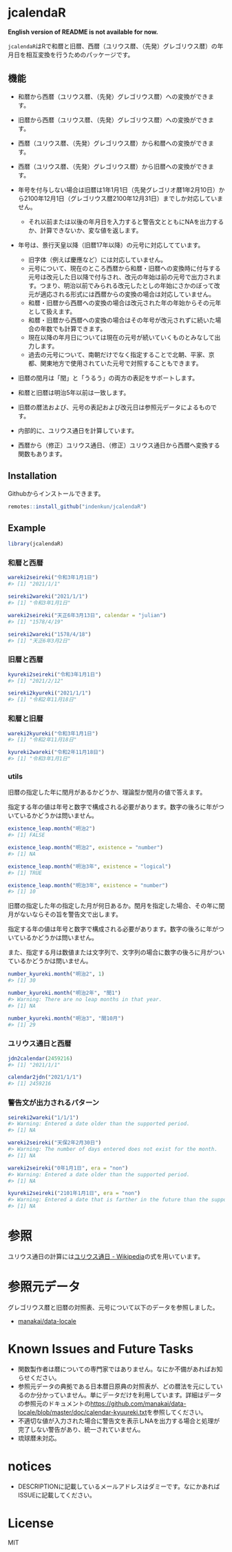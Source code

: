 
<!-- README.md is generated from README.Rmd. Please edit that file -->

# jcalendaR

<!-- badges: start -->
<!-- badges: end -->

**English version of README is not available for now.**

`jcalendaR`はRで和暦と旧暦、西暦（ユリウス暦、（先発）グレゴリウス暦）の年月日を相互変換を行うためのパッケージです。

## 機能

- 和暦から西暦（ユリウス暦、（先発）グレゴリウス暦）への変換ができます。

- 旧暦から西暦（ユリウス暦、（先発）グレゴリウス暦）への変換ができます。

- 西暦（ユリウス暦、（先発）グレゴリウス暦）から和暦への変換ができます。

- 西暦（ユリウス暦、（先発）グレゴリウス暦）から旧暦への変換ができます。

- 年号を付与しない場合は旧暦は1年1月1日（先発グレゴリオ暦1年2月10日）から2100年12月1日（グレゴリウス暦2100年12月31日）までしか対応していません。

  - それ以前または以後の年月日を入力すると警告文とともにNAを出力するか、計算できないか、変な値を返します。

- 年号は、景行天皇以降（旧暦17年以降）の元号に対応してています。

  - 旧字体（例えば慶應など）には対応していません。
  - 元号について、現在のところ西暦から和暦・旧暦への変換時に付与する元号は改元した日以降で付与され、改元の年始は前の元号で出力されます。つまり、明治以前でみられる改元したとしの年始にさかのぼって改元が適応される形式には西暦からの変換の場合は対応していません。
  - 和暦・旧暦から西暦への変換の場合は改元された年の年始からその元年として扱えます。
  - 和暦・旧暦から西暦への変換の場合はその年号が改元されずに続いた場合の年数でも計算できます。
  - 現在以降の年月日については現在の元号が続いていくものとみなして出力します。
  - 過去の元号について、南朝だけでなく指定することで北朝、平家、京都、関東地方で使用されていた元号で対照することもできます。

- 旧暦の閏月は「閏」と「うるう」の両方の表記をサポートします。

- 和暦と旧暦は明治5年以前は一致します。

- 旧暦の暦法および、元号の表記および改元日は参照元データによるものです。

- 内部的に、ユリウス通日を計算しています。

- 西暦から（修正）ユリウス通日、（修正）ユリウス通日から西暦へ変換する関数もあります。

## Installation

Githubからインストールできます。

``` r
remotes::install_github("indenkun/jcalendaR")
```

## Example

``` r
library(jcalendaR)
```

### 和暦と西暦

``` r
wareki2seireki("令和3年1月1日")
#> [1] "2021/1/1"
```

``` r
seireki2wareki("2021/1/1")
#> [1] "令和3年1月1日"
```

``` r
wareki2seireki("天正6年3月13日", calendar = "julian")
#> [1] "1578/4/19"
```

``` r
seireki2wareki("1578/4/18")
#> [1] "天正6年3月2日"
```

### 旧暦と西暦

``` r
kyureki2seireki("令和3年1月1日")
#> [1] "2021/2/12"
```

``` r
seireki2kyureki("2021/1/1")
#> [1] "令和2年11月18日"
```

### 和暦と旧暦

``` r
wareki2kyureki("令和3年1月1日")
#> [1] "令和2年11月18日"
```

``` r
kyureki2wareki("令和2年11月18日")
#> [1] "令和3年1月1日"
```

### utils

旧暦の指定した年に閏月があるかどうか、理論型か閏月の値で答えます。

指定する年の値は年号と数字で構成される必要があります。数字の後ろに年がついているかどうかは問いません。

``` r
existence_leap.month("明治2")
#> [1] FALSE
```

``` r
existence_leap.month("明治2", existence = "number")
#> [1] NA
```

``` r
existence_leap.month("明治3年", existence = "logical")
#> [1] TRUE
```

``` r
existence_leap.month("明治3年", existence = "number")
#> [1] 10
```

旧暦の指定した年の指定した月が何日あるか。閏月を指定した場合、その年に閏月がないならその旨を警告文で出します。

指定する年の値は年号と数字で構成される必要があります。数字の後ろに年がついているかどうかは問いません。

また、指定する月は数値または文字列で、文字列の場合に数字の後ろに月がついているかどうかは問いません。

``` r
number_kyureki.month("明治2", 1)
#> [1] 30
```

``` r
number_kyureki.month("明治2年", "閏1")
#> Warning: There are no leap months in that year.
#> [1] NA
```

``` r
number_kyureki.month("明治3", "閏10月")
#> [1] 29
```

### ユリウス通日と西暦

``` r
jdn2calendar(2459216)
#> [1] "2021/1/1"
```

``` r
calendar2jdn("2021/1/1")
#> [1] 2459216
```

### 警告文が出力されるパターン

``` r
seireki2wareki("1/1/1")
#> Warning: Entered a date older than the supported period.
#> [1] NA
```

``` r
wareki2seireki("天保2年2月30日")
#> Warning: The number of days entered does not exist for the month.
#> [1] NA
```

``` r
wareki2seireki("0年1月1日", era = "non")
#> Warning: Entered a date older than the supported period.
#> [1] NA
```

``` r
kyureki2seireki("2101年1月1日", era = "non") 
#> Warning: Entered a date that is farther in the future than the supported dates.
#> [1] NA
```

# 参照

ユリウス通日の計算には[ユリウス通日 -
Wikipedia](https://ja.wikipedia.org/wiki/ユリウス通日)の式を用いています。

# 参照元データ

グレゴリウス暦と旧暦の対照表、元号について以下のデータを参照しました。

- [manakai/data-locale](https://github.com/manakai/data-locale)

# Known Issues and Future Tasks

- 関数製作者は暦についての専門家ではありません。なにか不備があればお知らせください。
- 参照元データの典拠である日本暦日原典の対照表が、どの暦法を元にしているのか分かっていません。単にデータだけを利用しています。詳細はデータの参照元のドキュメントの<https://github.com/manakai/data-locale/blob/master/doc/calendar-kyuureki.txt>を参照してください。
- 不適切な値が入力された場合に警告文を表示しNAを出力する場合と処理が完了しない警告があり、統一されていません。
- 琉球暦未対応。

# notices

- DESCRIPTIONに記載しているメールアドレスはダミーです。なにかあればISSUEに記載してください。

# License

MIT
